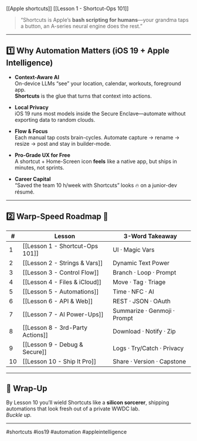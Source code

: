 [[Apple shortcuts]]
[[Lesson 1 - Shortcut-Ops 101]]

> “Shortcuts is Apple’s **bash scripting for humans**—your grandma taps a button, an A-series neural engine does the rest.”

---

## 1️⃣ Why Automation Matters (iOS 19 + Apple Intelligence)

- **Context-Aware AI**  
  On-device LLMs “see” your location, calendar, workouts, foreground app.  
  **Shortcuts** is the glue that turns that context into actions.

- **Local Privacy**  
  iOS 19 runs most models inside the Secure Enclave—automate without exporting data to random clouds.

- **Flow & Focus**  
  Each manual tap costs brain-cycles. Automate capture → rename → resize → post and stay in builder-mode.

- **Pro-Grade UX for Free**  
  A shortcut + Home-Screen icon **feels** like a native app, but ships in minutes, not sprints.

- **Career Capital**  
  “Saved the team 10 h/week with Shortcuts” looks 🔥 on a junior-dev résumé.

---

## 2️⃣ Warp-Speed Roadmap 🚀

| #   | Lesson                           | 3-Word Takeaway              |
| --- | -------------------------------- | ---------------------------- |
| 1   | [[Lesson 1 - Shortcut-Ops 101]]  | UI · Magic Vars              |
| 2   | [[Lesson 2 - Strings & Vars]]    | Dynamic Text Power           |
| 3   | [[Lesson 3 - Control Flow]]      | Branch · Loop · Prompt       |
| 4   | [[Lesson 4 - Files & iCloud]]    | Move · Tag · Triage          |
| 5   | [[Lesson 5 - Automations]]       | Time · NFC · AI              |
| 6   | [[Lesson 6 - API & Web]]         | REST · JSON · OAuth          |
| 7   | [[Lesson 7 - AI Power-Ups]]      | Summarize · Genmoji · Prompt |
| 8   | [[Lesson 8 - 3rd-Party Actions]] | Download · Notify · Zip      |
| 9   | [[Lesson 9 - Debug & Secure]]    | Logs · Try/Catch · Privacy   |
| 10  | [[Lesson 10 - Ship It Pro]]      | Share · Version · Capstone   |

---

## 📝 Wrap-Up

By Lesson 10 you’ll wield Shortcuts like a **silicon sorcerer**, shipping automations that look fresh out of a private WWDC lab.  
*Buckle up.*  

---

#shortcuts #ios19 #automation #appleintelligence